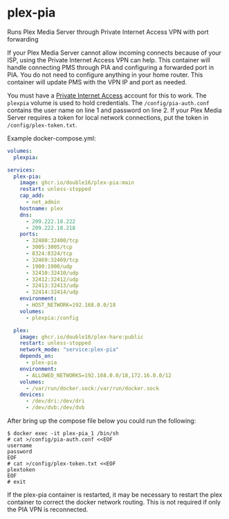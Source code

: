 # plex-pia
Runs Plex Media Server through Private Internet Access VPN with port forwarding

If your Plex Media Server cannot allow incoming connects because of your ISP, using the Private Internet Access VPN
can help. This container will handle connecting PMS through PIA and configuring a forwarded port in PIA. You do not
need to configure anything in your home router. This container will update PMS with the VPN IP and port as needed.

You must have a [Private Internet Access](https://privateinternetaccess.com) account for this to work. The `plexpia`
volume is used to hold credentials. The `/config/pia-auth.conf` contains the user name on line 1 and password on line 2.
If your Plex Media Server requires a token for local network connections, put the token in `/config/plex-token.txt`.

Example docker-compose.yml:

```yaml
volumes:
  plexpia:

services:
  plex-pia:
    image: ghcr.io/double16/plex-pia:main
    restart: unless-stopped
    cap_add:
      - net_admin
    hostname: plex
    dns:
      - 209.222.18.222
      - 209.222.18.218
    ports:
      - 32400:32400/tcp
      - 3005:3005/tcp
      - 8324:8324/tcp
      - 32469:32469/tcp
      - 1900:1900/udp
      - 32410:32410/udp
      - 32412:32412/udp
      - 32413:32413/udp
      - 32414:32414/udp
    environment:
      - HOST_NETWORK=192.168.0.0/18
    volumes:
      - plexpia:/config

  plex:
    image: ghcr.io/double16/plex-hare:public
    restart: unless-stopped
    network_mode: "service:plex-pia"
    depends_on:
      - plex-pia
    environment:
      - ALLOWED_NETWORKS=192.168.0.0/18,172.16.0.0/12
    volumes:
      - /var/run/docker.sock:/var/run/docker.sock
    devices:
      - /dev/dri:/dev/dri
      - /dev/dvb:/dev/dvb
```

After bring up the compose file below you could run the following:

```shell
$ docker exec -it plex-pia_1 /bin/sh
# cat >/config/pia-auth.conf <<EOF
username
password
EOF
# cat >/config/plex-token.txt <<EOF
plextoken
EOF
# exit
```

If the plex-pia container is restarted, it may be necessary to restart the plex container to correct the docker
network routing. This is not required if only the PIA VPN is reconnected.
